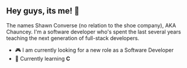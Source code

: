 ## Hey guys, its me! 👋

The names Shawn Converse (no relation to the shoe company), AKA Chauncey. I'm a software developer who's spent the last several years teaching the next generation of full-stack developers.

-   :video_game: I am currently looking for a new role as a Software Developer
-   :seedling: Currently learning **C**

